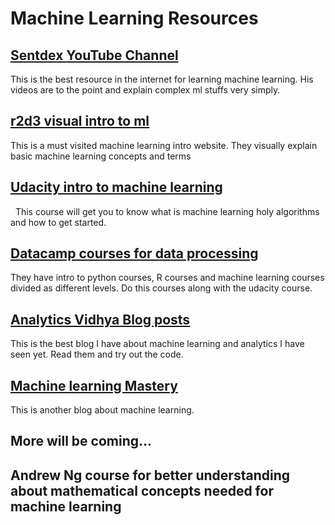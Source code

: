 # Machine Learning Resources
## [Sentdex YouTube Channel](https://www.youtube.com/sentdex)
   This is the best resource in the internet for learning machine learning. His videos are to the point and explain complex ml stuffs very simply.
## [r2d3 visual intro to ml](http://www.r2d3.us/visual-intro-to-machine-learning-part-1/)
   This is a must visited machine learning intro website. They visually explain    
basic machine learning concepts and terms 
## [Udacity intro to machine learning](https://classroom.udacity.com/courses/ud120)
   This course will get you to know what is machine learning holy algorithms and how  to get started.
## [Datacamp courses for data processing](https://www.datacamp.com)
   They have intro to python courses, R courses and machine learning courses divided as different levels. Do this courses along with the udacity course.
## [Analytics Vidhya Blog posts](https://www.analyticsvidhya.com)
   This is the best blog I have about machine learning and analytics I have seen yet. Read them and try out the code.
## [Machine learning Mastery](https://machinelearningmastery.com)
   This is another blog about machine learning.
## More will be coming...
## Andrew Ng course for better understanding about mathematical concepts needed for machine learning
